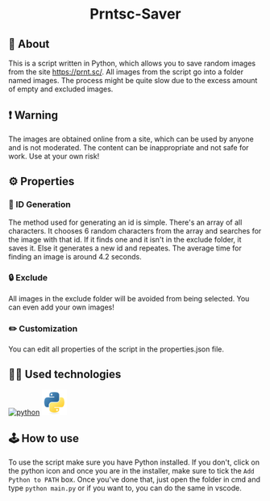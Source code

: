 <h1 align="center">Prntsc-Saver</h1>

## 👀 About
This is a script written in Python, which allows you to save random images from the site https://prnt.sc/. All images from the script go into a folder named images. The process might be quite slow due to the excess amount of empty and excluded images.

##  ❗ Warning
The images are obtained online from a site, which can be used by anyone and is not moderated. The content can be inappropriate and not safe for work. Use at your own risk!

## ⚙️ Properties
### 🚀 ID Generation
The method used for generating an id is simple. There's an array of all characters. It chooses 6 random characters from the array and searches for the image with that id. If it finds one and it isn't in the exclude folder, it saves it. Else it generates a new id and repeates. The average time for finding an image is around 4.2 seconds.

### 🔒 Exclude
All images in the exclude folder will be avoided from being selected. You can even add your own images!

### ✏️ Customization
You can edit all properties of the script in the properties.json file.

## 👨‍💻 Used technologies
<a href="https://code.visualstudio.com" target="_blank" rel="noreferrer"> <img src="https://img.icons8.com/color/344/visual-studio-code-2019.png" alt="python" width="50" height="50"/></a>
<a href="https://www.python.org" target="_blank" rel="noreferrer"> <img src="https://raw.githubusercontent.com/devicons/devicon/master/icons/python/python-original.svg" alt="python" width="50" height="50"/></a>

## 🕹️ How to use
To use the script make sure you have Python installed. If you don't, click on the python icon and once you are in the installer, make sure to tick the `Add Python to PATH` box. Once you've done that, just open the folder in cmd and type `python main.py` or if you want to, you can do the same in vscode.